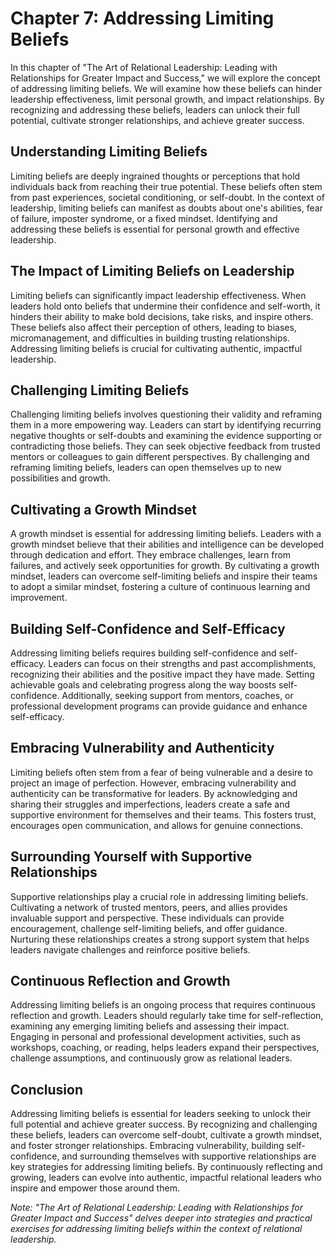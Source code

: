 Chapter 7: Addressing Limiting Beliefs
======================================

In this chapter of "The Art of Relational Leadership: Leading with Relationships for Greater Impact and Success," we will explore the concept of addressing limiting beliefs. We will examine how these beliefs can hinder leadership effectiveness, limit personal growth, and impact relationships. By recognizing and addressing these beliefs, leaders can unlock their full potential, cultivate stronger relationships, and achieve greater success.

Understanding Limiting Beliefs
------------------------------

Limiting beliefs are deeply ingrained thoughts or perceptions that hold individuals back from reaching their true potential. These beliefs often stem from past experiences, societal conditioning, or self-doubt. In the context of leadership, limiting beliefs can manifest as doubts about one's abilities, fear of failure, imposter syndrome, or a fixed mindset. Identifying and addressing these beliefs is essential for personal growth and effective leadership.

The Impact of Limiting Beliefs on Leadership
--------------------------------------------

Limiting beliefs can significantly impact leadership effectiveness. When leaders hold onto beliefs that undermine their confidence and self-worth, it hinders their ability to make bold decisions, take risks, and inspire others. These beliefs also affect their perception of others, leading to biases, micromanagement, and difficulties in building trusting relationships. Addressing limiting beliefs is crucial for cultivating authentic, impactful leadership.

Challenging Limiting Beliefs
----------------------------

Challenging limiting beliefs involves questioning their validity and reframing them in a more empowering way. Leaders can start by identifying recurring negative thoughts or self-doubts and examining the evidence supporting or contradicting those beliefs. They can seek objective feedback from trusted mentors or colleagues to gain different perspectives. By challenging and reframing limiting beliefs, leaders can open themselves up to new possibilities and growth.

Cultivating a Growth Mindset
----------------------------

A growth mindset is essential for addressing limiting beliefs. Leaders with a growth mindset believe that their abilities and intelligence can be developed through dedication and effort. They embrace challenges, learn from failures, and actively seek opportunities for growth. By cultivating a growth mindset, leaders can overcome self-limiting beliefs and inspire their teams to adopt a similar mindset, fostering a culture of continuous learning and improvement.

Building Self-Confidence and Self-Efficacy
------------------------------------------

Addressing limiting beliefs requires building self-confidence and self-efficacy. Leaders can focus on their strengths and past accomplishments, recognizing their abilities and the positive impact they have made. Setting achievable goals and celebrating progress along the way boosts self-confidence. Additionally, seeking support from mentors, coaches, or professional development programs can provide guidance and enhance self-efficacy.

Embracing Vulnerability and Authenticity
----------------------------------------

Limiting beliefs often stem from a fear of being vulnerable and a desire to project an image of perfection. However, embracing vulnerability and authenticity can be transformative for leaders. By acknowledging and sharing their struggles and imperfections, leaders create a safe and supportive environment for themselves and their teams. This fosters trust, encourages open communication, and allows for genuine connections.

Surrounding Yourself with Supportive Relationships
--------------------------------------------------

Supportive relationships play a crucial role in addressing limiting beliefs. Cultivating a network of trusted mentors, peers, and allies provides invaluable support and perspective. These individuals can provide encouragement, challenge self-limiting beliefs, and offer guidance. Nurturing these relationships creates a strong support system that helps leaders navigate challenges and reinforce positive beliefs.

Continuous Reflection and Growth
--------------------------------

Addressing limiting beliefs is an ongoing process that requires continuous reflection and growth. Leaders should regularly take time for self-reflection, examining any emerging limiting beliefs and assessing their impact. Engaging in personal and professional development activities, such as workshops, coaching, or reading, helps leaders expand their perspectives, challenge assumptions, and continuously grow as relational leaders.

Conclusion
----------

Addressing limiting beliefs is essential for leaders seeking to unlock their full potential and achieve greater success. By recognizing and challenging these beliefs, leaders can overcome self-doubt, cultivate a growth mindset, and foster stronger relationships. Embracing vulnerability, building self-confidence, and surrounding themselves with supportive relationships are key strategies for addressing limiting beliefs. By continuously reflecting and growing, leaders can evolve into authentic, impactful relational leaders who inspire and empower those around them.

*Note: "The Art of Relational Leadership: Leading with Relationships for Greater Impact and Success" delves deeper into strategies and practical exercises for addressing limiting beliefs within the context of relational leadership.*
